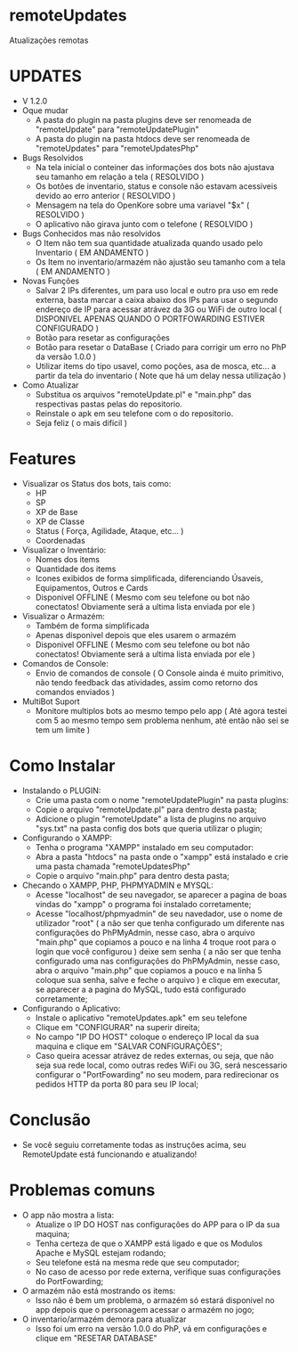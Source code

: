 # remoteUpdates
Atualizações remotas

# UPDATES
  - V 1.2.0
  - Oque mudar
    - A pasta do plugin na pasta plugins deve ser renomeada de "remoteUpdate" para "remoteUpdatePlugin"
    - A pasta do plugin na pasta htdocs deve ser renomeada de "remoteUpdates" para "remoteUpdatesPhp"
  - Bugs Resolvidos
    - Na tela inicial o conteiner das informações dos bots não ajustava seu tamanho em relação a tela ( RESOLVIDO )
    - Os botões de inventario, status e console não estavam acessiveis devido ao erro anterior ( RESOLVIDO )
    - Mensagem na tela do OpenKore sobre uma variavel "$x" ( RESOLVIDO )
    - O aplicativo não girava junto com o telefone ( RESOLVIDO )
  - Bugs Conhecidos mas não resolvidos
    - O Item não tem sua quantidade atualizada quando usado pelo Inventario ( EM ANDAMENTO )
    - Os Item no inventario/armazém não ajustão seu tamanho com a tela ( EM ANDAMENTO )
  - Novas Funções
    - Salvar 2 IPs diferentes, um para uso local e outro pra uso em rede externa, basta marcar a caixa abaixo dos IPs para usar o segundo endereço de IP para acessar atrávez da 3G ou WiFi de outro local ( DISPONIVEL APENAS QUANDO O PORTFOWARDING ESTIVER CONFIGURADO )
    - Botão para resetar as configurações
    - Botão para resetar o DataBase ( Criado para corrigir um erro no PhP da versão 1.0.0 )
    - Utilizar items do tipo usavel, como poções, asa de mosca, etc... a partir da tela do inventario ( Note que há um delay nessa utilização )
  - Como Atualizar
    - Substitua os arquivos "remoteUpdate.pl" e "main.php" das respectivas pastas pelas do repositorio.
    - Reinstale o apk em seu telefone com o do repositorio.
    - Seja feliz ( o mais dificil )
# Features
  - Visualizar os Status dos bots, tais como:
    - HP
    - SP
    - XP de Base
    - XP de Classe
    - Status ( Força, Agilidade, Ataque, etc... )
    - Coordenadas
  - Visualizar o Inventário:
    - Nomes dos items
    - Quantidade dos items
    - Icones exibidos de forma simplificada, diferenciando Úsaveis, Equipamentos, Outros e Cards
    - Disponivel OFFLINE ( Mesmo com seu telefone ou bot não conectatos! Obviamente será a ultima lista enviada por ele )
  - Visualizar o Armazém:
    - Também de forma simplificada
    - Apenas disponivel depois que eles usarem o armazém
    - Disponivel OFFLINE ( Mesmo com seu telefone ou bot não conectatos! Obviamente será a ultima lista enviada por ele )
  - Comandos de Console:
    - Envio de comandos de console ( O Console ainda é muito primitivo, não tendo feedback das atividades, assim como retorno
      dos comandos enviados )
  - MultiBot Suport
    - Monitore multiplos bots ao mesmo tempo pelo app ( Até agora testei com 5 ao mesmo tempo sem problema nenhum, até então não sei se tem um limite )
      
# Como Instalar
  - Instalando o PLUGIN:
    - Crie uma pasta com o nome "remoteUpdatePlugin" na pasta plugins:
    - Copie o arquivo "remoteUpdate.pl" para dentro desta pasta;
    - Adicione o plugin "remoteUpdate" a lista de plugins no arquivo "sys.txt" na pasta config dos bots que queria utilizar o plugin;
  - Configurando o XAMPP:
    - Tenha o programa "XAMPP" instalado em seu computador:
    - Abra a pasta "htdocs" na pasta onde o "xampp" está instalado e crie uma pasta chamada "remoteUpdatesPhp"
    - Copie o arquivo "main.php" para dentro desta pasta;
  - Checando o XAMPP, PHP, PHPMYADMIN e MYSQL:
    - Acesse "localhost" de seu navegador, se aparecer a pagina de boas vindas do "xampp" o programa foi instalado corretamente;
    - Acesse "localhost/phpmyadmin" de seu navedador, use o nome de utilizador "root" ( a não ser que tenha configurado um diferente nas configurações do PhPMyAdmin, nesse caso, abra o arquivo "main.php" que copiamos a pouco e na linha 4 troque root para o login que você configurou ) deixe sem senha ( a não ser que tenha configurado uma nas configurações do PhPMyAdmin, nesse caso, abra o arquivo "main.php" que copiamos a pouco e na linha 5 coloque sua senha, salve e feche o arquivo ) e clique em executar, se aparecer a
    a pagina do MySQL, tudo está configurado corretamente;
  - Configurando o Aplicativo:
    - Instale o aplicativo "remoteUpdates.apk" em seu telefone
    - Clique em "CONFIGURAR" na superir direita;
    - No campo "IP DO HOST" coloque o endereço IP local da sua maquina e clique em "SALVAR CONFIGURAÇÕES";
    - Caso queira acessar atrávez de redes externas, ou seja, que não seja sua rede local, como outras redes WiFi ou 3G, será
    nescessario configurar o "PortFowarding" no seu modem, para redirecionar os pedidos HTTP da porta 80 para seu IP local;
    
# Conclusão
  - Se você seguiu corretamente todas as instruções acima, seu RemoteUpdate está funcionando e atualizando!
  
# Problemas comuns
  - O app não mostra a lista:
    - Atualize o IP DO HOST nas configurações do APP para o IP da sua maquina;
    - Tenha certeza de que o XAMPP está ligado e que os Modulos Apache e MySQL estejam rodando;
    - Seu telefone está na mesma rede que seu computador;
    - No caso de acesso por rede externa, verifique suas configurações do PortFowarding;
  - O armazém não está mostrando os items:
    - Isso não é bem um problema, o armazém só estará disponivel no app depois que o personagem acessar o armazém no jogo;
  - O inventario/armazém demora para atualizar
    - Isso foi um erro na versão 1.0.0 do PhP, vá em configurações e clique em "RESETAR DATABASE"
